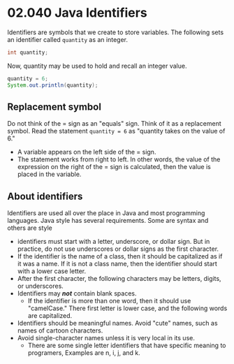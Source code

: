 # 02.040 Java Identifiers

Identifiers are symbols that we create to store variables.  The following sets an identifier called `quantity` as an integer.

```java
int quantity;
```

Now, quantity may be used to hold and recall an integer value.

```java
quantity = 6;
System.out.println(quantity);
```

## Replacement symbol

Do not think of the = sign as an "equals" sign.  Think of it as a replacement symbol.  Read the statement `quantity = 6` as "quantity takes on the value of 6."  

* A variable appears on the left side of the = sign.  
* The statement works from right to left.  In other words, the value of the expression on the right of the = sign is calculated, then the value is placed in the variable.

## About identifiers

Identifiers are used all over the place in Java and most programming languages.  Java style has several requirements.  Some are syntax and others are style

* identifiers must start with a letter, underscore, or dollar sign.  But in practice, do not use underscores or dollar signs as the first character.
* If the identifier is the name of a class, then it should be capitalized as if it was a name.  If it is not a class name, then the identifier should start with a lower case letter.
* After the first character, the following characters may be letters, digits, or underscores.
* Identifiers may ***not*** contain blank spaces.
  * If the identifier is more than one word, then it should use "camelCase."  There first letter is lower case, and the following words are capitalized.
* Identifiers should be meaningful names.  Avoid "cute" names, such as names of cartoon characters.
* Avoid single-character names unless it is very local in its use.
  * There are some single letter identifiers that have specific meaning to programers, Examples are n, i, j, and k.


